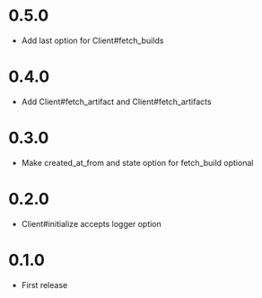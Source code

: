 # 0.5.0

- Add last option for Client#fetch_builds

# 0.4.0

- Add Client#fetch_artifact and Client#fetch_artifacts

# 0.3.0

- Make created_at_from and state option for fetch_build optional

# 0.2.0

- Client#initialize accepts logger option

# 0.1.0

- First release
